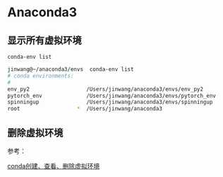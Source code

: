 # Anaconda3

## 显示所有虚拟环境

`conda-env list`

```bash
jinwang@~/anaconda3/envs  conda-env list
# conda environments:
#
env_py2                  /Users/jinwang/anaconda3/envs/env_py2
pytorch_env              /Users/jinwang/anaconda3/envs/pytorch_env
spinningup               /Users/jinwang/anaconda3/envs/spinningup
root                  *  /Users/jinwang/anaconda3
```

## 删除虚拟环境

参考：

[conda创建、查看、删除虚拟环境](https://blog.csdn.net/suiyueruge1314/article/details/89472914)

